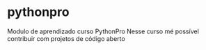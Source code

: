 # pythonpro
Modulo de aprendizado curso PythonPro 
Nesse curso mé possível contribuir com projetos de código aberto

